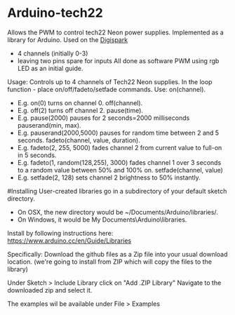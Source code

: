 Arduino-tech22
==============

Allows the PWM to control tech22 Neon power supplies.
Implemented as a library for Arduino.
Used on the [Digispark](http://digistump.com/wiki/digispark)

* 4 channels (initially 0-3)
* leaving two pins spare for inputs
All done as software PWM using rgb LED as an initial guide.

Usage:
Controls up to 4 channels of Tech22 Neon supplies.
In the loop function - place on/off/fadeto/setfade commands.
Use:
 on(channel). 
   - E.g. on(0) turns on channel 0.
 off(channel). 
   - E.g. off(2) turns off channel 2.
 pause(time). 
   - E.g. pause(2000) pauses for 2 seconds=2000 milliseconds
 pauserand(min, max). 
   - E.g. pauserand(2000,5000) pauses for random time between 2 and 5 seconds.
 fadeto(channel, value, duration). 
   - E.g. fadeto(2, 255, 5000) fades channel 2 from current value to full-on in 5 seconds.
   - E.g. fadeto(1, random(128,255), 3000) fades channel 1 over 3 seconds to a 
          random value between 50% and 100% on.
 setfade(channel, value)
   - E.g. setfade(2, 128) sets channel 2 brightness to 50% instantly.

#Installing
User-created libraries go in a subdirectory of your default sketch directory.
* On OSX, the new directory would be ~/Documents/Arduino/libraries/.
* On Windows, it would be My Documents\Arduino\libraries\.

Install by following instructions here:
https://www.arduino.cc/en/Guide/Libraries

Specifically:
Download the github files as a Zip file into your usual download location.
(we're going to install from ZIP which will copy the files to the library)

Under Sketch > Include Library click on "Add .ZIP Library"
Navigate to the downloaded zip and select it.

The examples wil be available under File > Examples
